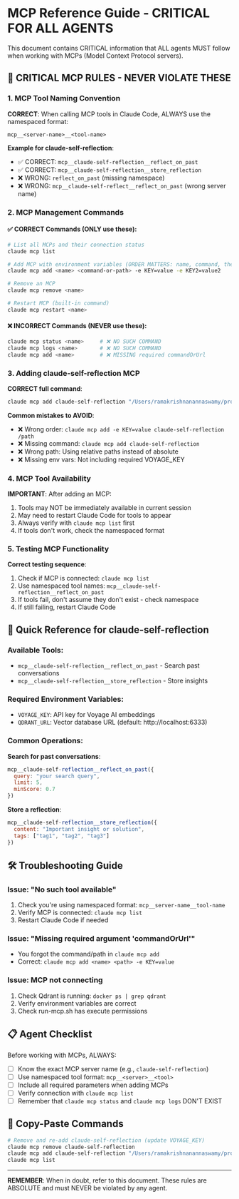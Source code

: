# MCP Reference Guide - CRITICAL FOR ALL AGENTS

This document contains CRITICAL information that ALL agents MUST follow when working with MCPs (Model Context Protocol servers).

## 🚨 CRITICAL MCP RULES - NEVER VIOLATE THESE

### 1. MCP Tool Naming Convention
**CORRECT**: When calling MCP tools in Claude Code, ALWAYS use the namespaced format:
```
mcp__<server-name>__<tool-name>
```

**Example for claude-self-reflection**:
- ✅ CORRECT: `mcp__claude-self-reflection__reflect_on_past`
- ✅ CORRECT: `mcp__claude-self-reflection__store_reflection`
- ❌ WRONG: `reflect_on_past` (missing namespace)
- ❌ WRONG: `mcp__claude-self-reflect__reflect_on_past` (wrong server name)

### 2. MCP Management Commands

#### ✅ CORRECT Commands (ONLY use these):
```bash
# List all MCPs and their connection status
claude mcp list

# Add MCP with environment variables (ORDER MATTERS: name, command, then flags)
claude mcp add <name> <command-or-path> -e KEY=value -e KEY2=value2

# Remove an MCP
claude mcp remove <name>

# Restart MCP (built-in command)
claude mcp restart <name>
```

#### ❌ INCORRECT Commands (NEVER use these):
```bash
claude mcp status <name>     # ❌ NO SUCH COMMAND
claude mcp logs <name>       # ❌ NO SUCH COMMAND  
claude mcp add <name>        # ❌ MISSING required commandOrUrl
```

### 3. Adding claude-self-reflection MCP

**CORRECT full command**:
```bash
claude mcp add claude-self-reflection "/Users/ramakrishnanannaswamy/projects/claude-self-reflect/claude-self-reflection/run-mcp.sh" -e VOYAGE_KEY="<actual-key>" -e QDRANT_URL="http://localhost:6333"
```

**Common mistakes to AVOID**:
- ❌ Wrong order: `claude mcp add -e KEY=value claude-self-reflection /path`
- ❌ Missing command: `claude mcp add claude-self-reflection`
- ❌ Wrong path: Using relative paths instead of absolute
- ❌ Missing env vars: Not including required VOYAGE_KEY

### 4. MCP Tool Availability

**IMPORTANT**: After adding an MCP:
1. Tools may NOT be immediately available in current session
2. May need to restart Claude Code for tools to appear
3. Always verify with `claude mcp list` first
4. If tools don't work, check the namespaced format

### 5. Testing MCP Functionality

**Correct testing sequence**:
1. Check if MCP is connected: `claude mcp list`
2. Use namespaced tool names: `mcp__claude-self-reflection__reflect_on_past`
3. If tools fail, don't assume they don't exist - check namespace
4. If still failing, restart Claude Code

## 🎯 Quick Reference for claude-self-reflection

### Available Tools:
- `mcp__claude-self-reflection__reflect_on_past` - Search past conversations
- `mcp__claude-self-reflection__store_reflection` - Store insights

### Required Environment Variables:
- `VOYAGE_KEY`: API key for Voyage AI embeddings
- `QDRANT_URL`: Vector database URL (default: http://localhost:6333)

### Common Operations:

**Search for past conversations**:
```javascript
mcp__claude-self-reflection__reflect_on_past({
  query: "your search query",
  limit: 5,
  minScore: 0.7
})
```

**Store a reflection**:
```javascript
mcp__claude-self-reflection__store_reflection({
  content: "Important insight or solution",
  tags: ["tag1", "tag2", "tag3"]
})
```

## 🛠️ Troubleshooting Guide

### Issue: "No such tool available"
1. Check you're using namespaced format: `mcp__server-name__tool-name`
2. Verify MCP is connected: `claude mcp list`
3. Restart Claude Code if needed

### Issue: "Missing required argument 'commandOrUrl'"
- You forgot the command/path in `claude mcp add`
- Correct: `claude mcp add <name> <path> -e KEY=value`

### Issue: MCP not connecting
1. Check Qdrant is running: `docker ps | grep qdrant`
2. Verify environment variables are correct
3. Check run-mcp.sh has execute permissions

## 📋 Agent Checklist

Before working with MCPs, ALWAYS:
- [ ] Know the exact MCP server name (e.g., `claude-self-reflection`)
- [ ] Use namespaced tool format: `mcp__<server>__<tool>`
- [ ] Include all required parameters when adding MCPs
- [ ] Verify connection with `claude mcp list`
- [ ] Remember that `claude mcp status` and `claude mcp logs` DON'T EXIST

## 🚀 Copy-Paste Commands

```bash
# Remove and re-add claude-self-reflection (update VOYAGE_KEY)
claude mcp remove claude-self-reflection
claude mcp add claude-self-reflection "/Users/ramakrishnanannaswamy/projects/claude-self-reflect/claude-self-reflection/run-mcp.sh" -e VOYAGE_KEY="your-actual-key" -e QDRANT_URL="http://localhost:6333"
claude mcp list
```

---

**REMEMBER**: When in doubt, refer to this document. These rules are ABSOLUTE and must NEVER be violated by any agent.